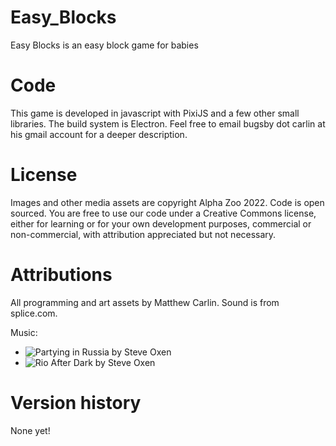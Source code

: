 # Easy_Blocks
Easy Blocks is an easy block game for babies


# Code
This game is developed in javascript with PixiJS and a few other small libraries. The build system is Electron. Feel free to email bugsby dot carlin at his gmail account for a deeper description.


# License
Images and other media assets are copyright Alpha Zoo 2022. Code is open sourced. You are free to use our code under a Creative Commons license, either for learning or for your own development purposes, commercial or non-commercial, with attribution appreciated but not necessary.


# Attributions
All programming and art assets by Matthew Carlin. Sound is from splice.com.

Music:
- ![Partying in Russia by Steve Oxen](https://www.fesliyanstudios.com/royalty-free-music/download/partying-in-russia/2043)
- ![Rio After Dark by Steve Oxen](https://www.fesliyanstudios.com/royalty-free-music/download/rio-after-dark/2101)

# Version history

None yet!